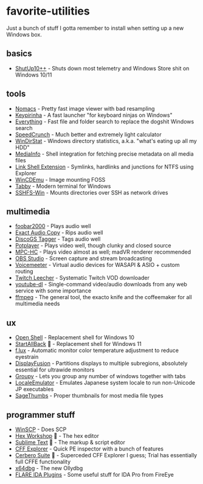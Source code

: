 # favorite-utilities
Just a bunch of stuff I gotta remember to install when setting up a new Windows box.  

## basics
* [ShutUp10++](https://www.oo-software.com/en/shutup10) - Shuts down most telemetry and Windows Store shit on Windows 10/11
## tools
* [Nomacs](https://nomacs.org) - Pretty fast image viewer with bad resampling
* [Keypirinha](https://keypirinha.com) - A fast launcher "for keyboard ninjas on Windows"
* [Everything](https://www.voidtools.com) - Fast file and folder search to replace the dogshit Windows search
* [SpeedCrunch](https://speedcrunch.org) - Much better and extremely light calculator
* [WinDirStat](https://windirstat.net) - Windows directory statistics, a.k.a. "what's eating up all my HDD"
* [MediaInfo](https://mediaarea.net/en/MediaInfo) - Shell integration for fetching precise metadata on all media files
* [Link Shell Extension](https://schinagl.priv.at/nt/hardlinkshellext/linkshellextension.html) - Symlinks, hardlinks and junctions for NTFS using Explorer
* [WinCDEmu](https://wincdemu.sysprogs.org/) - Image mounting FOSS
* [Tabby](https://tabby.sh/) - Modern terminal for Windows
* [SSHFS-Win](https://github.com/billziss-gh/sshfs-win) - Mounts directories over SSH as network drives
## multimedia
* [foobar2000](http://foobar2000.org/) - Plays audio well
* [Exact Audio Copy](https://www.exactaudiocopy.de/) - Rips audio well
* [DiscoGS Tagger](https://www.foobar2000.org/components/view/foo_discogs) - Tags audio well
* [Potplayer](https://potplayer.daum.net/) - Plays video well, though clunky and closed source
* [MPC-HC](https://github.com/clsid2/mpc-hc) - Plays video almost as well; madVR renderer recommended
* [OBS Studio](https://obsproject.com/download) - Screen capture and stream broadcasting
* [Voicemeeter](https://www.vb-audio.com/Voicemeeter/banana.htm) - Virtual audio devices for WASAPI & ASIO + custom routing
* [Twitch Leecher](https://github.com/Franiac/TwitchLeecher) - Systematic Twitch VOD downloader
* [youtube-dl](https://ytdl-org.github.io/youtube-dl/index.html) - Single-command video/audio downloads from any web service with some importance
* [ffmpeg](https://ffmpeg.zeranoe.com/builds/) - The general tool, the exacto knife and the coffeemaker for all multimedia needs
## ux
* [Open Shell](https://open-shell.github.io/Open-Shell-Menu/) - Replacement shell for Windows 10
* [StartAllBack](https://www.startallback.com/) :money_with_wings: - Replacement shell for Windows 11
* [f.lux](https://justgetflux.com) - Automatic monitor color temperature adjustment to reduce eyestrain
* [DisplayFusion](https://www.displayfusion.com/) - Partitions displays to multiple subregions, absolutely essential for ultrawide monitors
* [Groupy](https://www.stardock.com/products/groupy/) - Lets you group any number of windows together with tabs
* [LocaleEmulator](https://xupefei.github.io/Locale-Emulator/) - Emulates Japanese system locale to run non-Unicode JP executables
* [SageThumbs](https://www.cherubicsoft.com/en/projects/sagethumbs/) - Proper thumbnails for most media file types
## programmer stuff
* [WinSCP](https://winscp.net/eng/index.php) - Does SCP
* [Hex Workshop](http://www.hexworkshop.com) :money_with_wings: - The hex editor
* [Sublime Text](https://www.sublimetext.com) :money_with_wings: - The markup & script editor
* [CFF Explorer](https://ntcore.com/?page_id=388) - Quick PE inspector with a bunch of features
* [Cerbero Suite](https://cerbero.io/es/) :money_with_wings: - Superceded CFF Explorer I guess; Trial has essentially full CFFE functionality
* [x64dbg](https://x64dbg.com/) - The new Ollydbg
* [FLARE IDA Plugins](https://github.com/fireeye/flare-ida) - Some useful stuff for IDA Pro from FireEye
